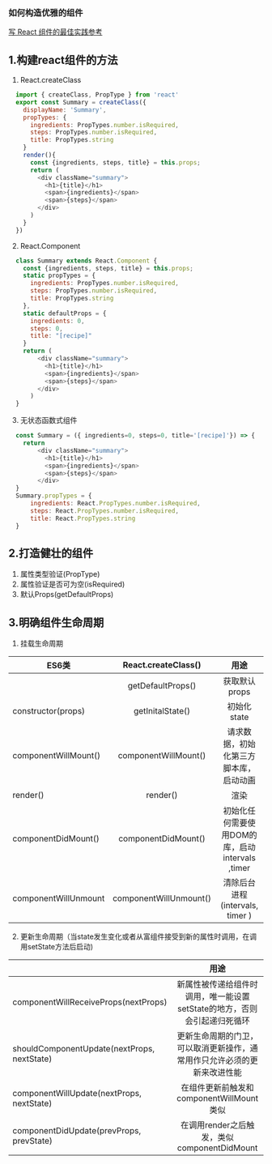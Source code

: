 ### 如何构造优雅的组件  
[写 React 组件的最佳实践参考](https://segmentfault.com/a/1190000010835260)
## 1.构建react组件的方法
1. React.createClass
```javascript
  import { createClass, PropType } from 'react'
  export const Summary = createClass({
    displayName: 'Summary',
    propTypes: {
      ingredients: PropTypes.number.isRequired,
      steps: PropTypes.number.isRequired,
      title: PropTypes.string
    }
    render(){
      const {ingredients, steps, title} = this.props;
      return (
        <div className="summary">
          <h1>{title}</h1>
          <span>{ingredients}</span>
          <span>{steps}</span>
        </div>
      )
    }
  })

```
2. React.Component
```javascript
  class Summary extends React.Component {
    const {ingredients, steps, title} = this.props;
    static propTypes = {
      ingredients: PropTypes.number.isRequired,
      steps: PropTypes.number.isRequired,
      title: PropTypes.string    
    },
    static defaultProps = {
      ingredients: 0,
      steps: 0,
      title: "[recipe]"
    }
    return (
        <div className="summary">
          <h1>{title}</h1>
          <span>{ingredients}</span>
          <span>{steps}</span>
        </div>
      )
  }
```
3. 无状态函数式组件
```javascript
  const Summary = ({ ingredients=0, steps=0, title='[recipe]'}) => {
    return         
        <div className="summary">
          <h1>{title}</h1>
          <span>{ingredients}</span>
          <span>{steps}</span>
        </div>
  }
  Summary.propTypes = {
      ingredients: React.PropTypes.number.isRequired,
      steps: React.PropTypes.number.isRequired,
      title: React.PropTypes.string  
  }
```
## 2.打造健壮的组件
1. 属性类型验证(PropType)
2. 属性验证是否可为空(isRequired)
3. 默认Props(getDefaultProps)

## 3.明确组件生命周期
1. 挂载生命周期 

| ES6类    |      React.createClass() | 用途 |
|----------|:-------------:|:------:|
|  |  getDefaultProps() |获取默认props|
| constructor(props) |  getInitalState() |初始化state|
| componentWillMount() |    componentWillMount()   | 请求数据，初始化第三方脚本库，启动动画 |
| render() |   render()   | 渲染|
| componentDidMount() |    componentDidMount()   |初始化任何需要使用DOM的库，启动intervals ,timer |
| componentWillUnmount | componentWillUnmount() | 清除后台进程(intervals, timer )|

2. 更新生命周期（当state发生变化或者从富组件接受到新的属性时调用，在调用setState方法后启动)

|     | 用途 |
|-----|:----:|
| componentWillReceiveProps(nextProps)  | 新属性被传递给组件时调用，唯一能设置setState的地方，否则会引起递归死循环 |
| shouldComponentUpdate(nextProps, nextState) | 更新生命周期的门卫，可以取消更新操作，通常用作只允许必须的更新来改进性能|
| componentWillUpdate(nextProps, nextState) | 在组件更新前触发和componentWillMount类似 |
| componentDidUpdate(prevProps, prevState) | 在调用render之后触发，类似componentDidMount |
